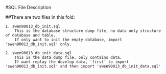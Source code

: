 #SQL File Description

##There are two files in this fold:

    1. swen90013_db_init.sql
        This is the database structure dump file, no data only structure of database and table.
        If only want to init the empty database, import 'swen90013_db_init.sql' only.
  
    2. swen90013_db_init_data.sql
        This is the data dump file, only contains data.
        If want replay the develop data, `first` to import 'swen90013_db_init.sql' and then import 'swen90013_db_init_data.sql'

